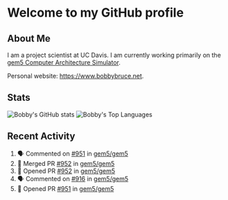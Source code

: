 # Welcome to my GitHub profile

## About Me

I am a project scientist at UC Davis. I am currently working primarily on the [gem5 Computer Architecture Simulator](https://github.com/gem5).

Personal website: <https://www.bobbybruce.net>.

## Stats

![Bobby's GitHub stats](https://github-readme-stats.vercel.app/api?username=bobbyrbruce&show_icons=true&theme=responsive&include_all_commits=true&count_private=true&show=reviews&disable_animations=true)
![Bobby's Top Languages ](https://github-readme-stats.vercel.app/api/top-langs/?username=bobbyrbruce&layout=compact&theme=responsive&count_private=true&langs_count=10&disable_animations=true)

## Recent Activity

<!--START_SECTION:activity-->
1. 🗣 Commented on [#951](https://github.com/gem5/gem5/pull/951#issuecomment-2016576066) in [gem5/gem5](https://github.com/gem5/gem5)
2. 🎉 Merged PR [#952](https://github.com/gem5/gem5/pull/952) in [gem5/gem5](https://github.com/gem5/gem5)
3. 💪 Opened PR [#952](https://github.com/gem5/gem5/pull/952) in [gem5/gem5](https://github.com/gem5/gem5)
4. 🗣 Commented on [#916](https://github.com/gem5/gem5/issues/916#issuecomment-2011641014) in [gem5/gem5](https://github.com/gem5/gem5)
5. 💪 Opened PR [#951](https://github.com/gem5/gem5/pull/951) in [gem5/gem5](https://github.com/gem5/gem5)
<!--END_SECTION:activity-->
